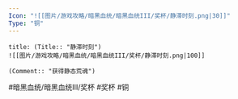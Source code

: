 ```yaml
---
Icon: "![[图片/游戏攻略/暗黑血统/暗黑血统III/奖杯/静滞时刻.png|30]]"
Type: "铜"
---
```

```ad-common-bronze-trophy
title: (Title:: "静滞时刻")
![[图片/游戏攻略/暗黑血统/暗黑血统III/奖杯/静滞时刻.png|100]]

(Comment:: "获得静态荒魂")
```

#暗黑血统/暗黑血统III/奖杯 #奖杯 #铜
